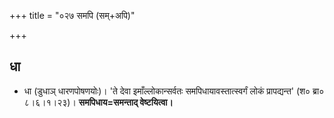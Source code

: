 +++
title = "०२७ समपि (सम्+अपि)"

+++

## धा
- धा (डुधाञ् धारणपोषणयोः)।
'ते देवा इमाँल्लोकान्सर्वतः समपिधायावस्तात्स्वर्गं लोकं प्रापद्यन्त' (श० ब्रा० ८।६।१।२३)। **समपिधाय=समन्ताद् वेष्टयित्वा।**
